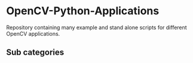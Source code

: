 # OpenCV-Python-Applications
Repository containing many example and stand alone scripts for different OpenCV applications.

## Sub categories


